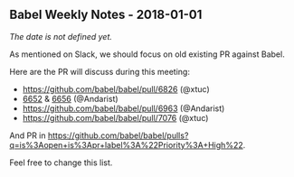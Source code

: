 ## Babel Weekly Notes - 2018-01-01

_The date is not defined yet._

As mentioned on Slack, we should focus on old existing PR against Babel.

Here are the PR will discuss during this meeting:
- https://github.com/babel/babel/pull/6826 (@xtuc)
- [6652](https://github.com/babel/babel/pull/6652) & [6656](https://github.com/babel/babel/pull/6656) (@Andarist)
- https://github.com/babel/babel/pull/6963 (@Andarist)
- https://github.com/babel/babel/pull/7076 (@xtuc)

And PR in https://github.com/babel/babel/pulls?q=is%3Aopen+is%3Apr+label%3A%22Priority%3A+High%22.

Feel free to change this list.
